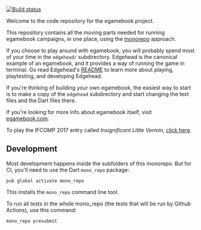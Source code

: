 [![Build status](https://github.com/filiph/egamebook/actions/workflows/dart.yml/badge.svg)](https://github.com/filiph/egamebook/actions/workflows/dart.yml)

Welcome to the code repository for the egamebook project.

This repository contains all the moving parts needed for running egamebook
campaigns, in one place, using the [monorepo][] approach. 

If you choose to play around with egamebook, you will probably spend 
most of your time in the `edgehead/` subdirectory. Edgehead is the canonical
example of an egamebook, and it provides a way of running the game
in terminal. Go read Edgehead's [README][] to learn more about playing,
playtesting, and developing Edgehead.

If you're thinking of building your own egamebook, the easiest way to start
is to make a copy of the `edgehead` subdirectory and start changing
the text files and the Dart files there.

If you're looking for more info about egamebook itself, visit [egamebook.com][].

To play the IFCOMP 2017 entry called _Insignificant Little Vermin_,
[click here][vermin].

[monorepo]: https://danluu.com/monorepo/
[README]: https://github.com/filiph/egamebook/tree/master/edgehead#edgehead-
[egamebook.com]: https://egamebook.com/
[vermin]: https://egamebook.com/vermin/

## Development

Most development happens inside the subfolders of this monorepo. 
But for CI, you'll need to use the Dart `mono_repo` package:

    pub global activate mono_repo

This installs the `mono_repo` command line tool.

To run all tests in the whole mono_repo (the tests that will be run
by Github Actions), use this command:

    mono_repo presubmit
